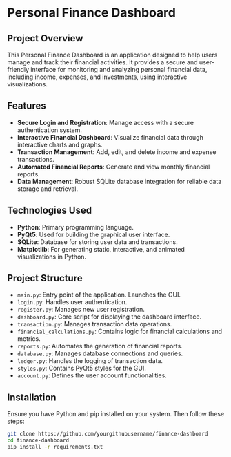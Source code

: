 # Personal Finance Dashboard

## Project Overview
This Personal Finance Dashboard is an application designed to help users manage and track their financial activities. It provides a secure and user-friendly interface for monitoring and analyzing personal financial data, including income, expenses, and investments, using interactive visualizations.

## Features
- **Secure Login and Registration**: Manage access with a secure authentication system.
- **Interactive Financial Dashboard**: Visualize financial data through interactive charts and graphs.
- **Transaction Management**: Add, edit, and delete income and expense transactions.
- **Automated Financial Reports**: Generate and view monthly financial reports.
- **Data Management**: Robust SQLite database integration for reliable data storage and retrieval.

## Technologies Used
- **Python**: Primary programming language.
- **PyQt5**: Used for building the graphical user interface.
- **SQLite**: Database for storing user data and transactions.
- **Matplotlib**: For generating static, interactive, and animated visualizations in Python.

## Project Structure
- `main.py`: Entry point of the application. Launches the GUI.
- `login.py`: Handles user authentication.
- `register.py`: Manages new user registration.
- `dashboard.py`: Core script for displaying the dashboard interface.
- `transaction.py`: Manages transaction data operations.
- `financial_calculations.py`: Contains logic for financial calculations and metrics.
- `reports.py`: Automates the generation of financial reports.
- `database.py`: Manages database connections and queries.
- `ledger.py`: Handles the logging of transaction data.
- `styles.py`: Contains PyQt5 styles for the GUI.
- `account.py`: Defines the user account functionalities.

## Installation
Ensure you have Python and pip installed on your system. Then follow these steps:
```bash
git clone https://github.com/yourgithubusername/finance-dashboard
cd finance-dashboard
pip install -r requirements.txt
